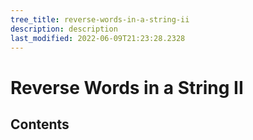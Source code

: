 ```yaml
---
tree_title: reverse-words-in-a-string-ii
description: description
last_modified: 2022-06-09T21:23:28.2328
---
```


# Reverse Words in a String II

## Contents
